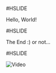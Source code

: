 #HSLIDE

Hello, World!

#HSLIDE

The End :) or not...

#HSLIDE

![Video](https://www.youtube.com/watch?v=OR4JaAmA9rk)

